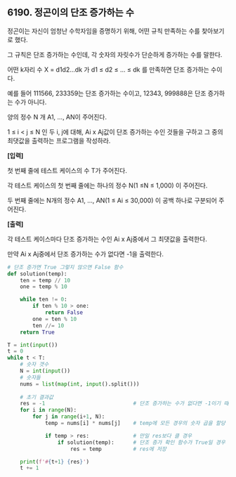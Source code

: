 ## 6190. 정곤이의 단조 증가하는 수

정곤이는 자신이 엄청난 수학자임을 증명하기 위해, 어떤 규칙 만족하는 수를 찾아보기로 했다.

그 규칙은 단조 증가하는 수인데, 각 숫자의 자릿수가 단순하게 증가하는 수를 말한다.

어떤 k자리 수 X = d1d2…dk 가 d1 ≤ d2 ≤ … ≤ dk 를 만족하면 단조 증가하는 수이다.

예를 들어 111566, 233359는 단조 증가하는 수이고, 12343, 999888은 단조 증가하는 수가 아니다.

양의 정수 N 개 A1, …, AN이 주어진다.

 1 ≤ i < j ≤ N 인 두 i, j에 대해, Ai x Aj값이 단조 증가하는 수인 것들을 구하고 그 중의 최댓값을 출력하는 프로그램을 작성하라.


**[입력]**

첫 번째 줄에 테스트 케이스의 수 T가 주어진다.

각 테스트 케이스의 첫 번째 줄에는 하나의 정수 N(1 ≤N ≤ 1,000) 이 주어진다.

두 번째 줄에는 N개의 정수 A1, …, AN(1 ≤ Ai ≤ 30,000) 이 공백 하나로 구분되어 주어진다.


**[출력]**

각 테스트 케이스마다 단조 증가하는 수인 Ai x Aj중에서 그 최댓값을 출력한다.

만약 Ai x Aj중에서 단조 증가하는 수가 없다면 -1을 출력한다.

```python
# 단조 증가면 True 그렇지 않으면 False 함수
def solution(temp):
    ten = temp // 10
    one = temp % 10

    while ten != 0:
        if ten % 10 > one:
            return False
        one = ten % 10
        ten //= 10
    return True

T = int(input())
t = 0
while t < T:
    # 숫자 갯수
    N = int(input())
    # 숫자들
    nums = list(map(int, input().split()))
	
    # 초기 결과값
    res = -1							# 단조 증가하는 수가 없다면 -1이기 때문
    for i in range(N):					
        for j in range(i+1, N):
            temp = nums[i] * nums[j]	# temp에 모든 경우의 숫자 곱을 할당

            if temp > res:				# 만일 res보다 클 경우
                if solution(temp):		# 단조 증가 확인 함수가 True일 경우
                    res = temp			# res에 저장

    print(f'#{t+1} {res}')
    t += 1
```

